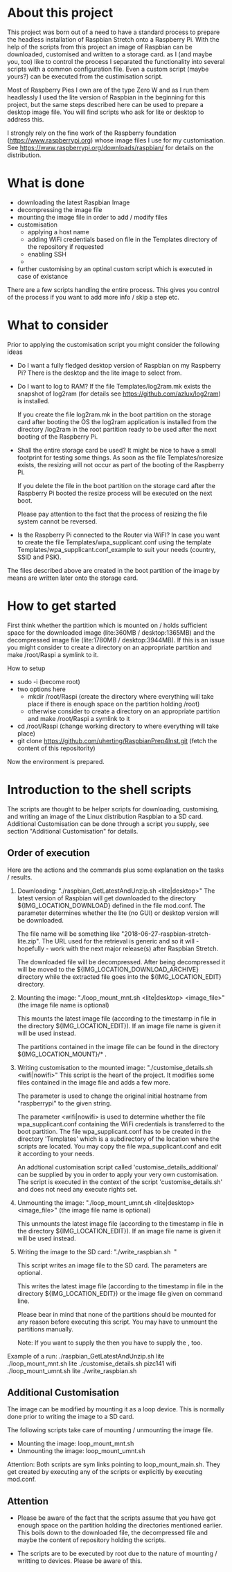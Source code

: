 About this project
==================
This project was born out of a need to have a standard process to prepare the headless installation of Raspbian Stretch onto a Raspberry Pi. With the help of the scripts from this project an image of Raspbian can be downloaded, customised and written to a storage card. as I (and maybe you, too) like to control the process I separated the functionality into several scripts with a common configuration file. Even a custom script (maybe yours?) can be executed from the custimisation script.

Most of Raspberry Pies I own are of the type Zero W and as I run them headlessly I used the lite version of Raspbian in the beginning for this project, but the same steps described here can be used to prepare a desktop image file. You will find scripts who ask for lite or desktop to address this.
 
I strongly rely on the fine work of the Raspberry foundation (https://www.raspberrypi.org) whose image files I use for my customisation. See https://www.raspberrypi.org/downloads/raspbian/ for details on the distribution.

What is done 
============
* downloading the latest Raspbian Image
* decompressing the image file
* mounting the image file in order to add / modify files
* customisation
  - applying a host name
  - adding WiFi credentials based on file in the Templates directory of the repository if requested
  - enabling SSH
  - 
* further customising by an optinal custom script which is executed in case of existance

There are a few scripts handling the entire  process. This gives you 
control of the process if you want to add more info / skip a step etc.

What to consider
================
Prior to applying the customisation script you might consider the following ideas

* Do I want a fully fledged desktop version of Raspbian on my Raspberry Pi?
  There is the desktop and the lite image to select from.

* Do I want to log to RAM? If the file Templates/log2ram.mk exists the snapshot of 
  log2ram (for details see https://github.com/azlux/log2ram) is installed. 

  If you create the file log2ram.mk in the boot partition on the storage card 
  after booting the OS the log2ram application is installed from the 
  directory /log2ram in the root partition ready to be used after the next booting
  of the Raspberry Pi.

* Shall the entire storage card be used? It might be nice to have a small 
  footprint for testing some things. As soon as the file Templates/noresize 
  exists, the resizing will not occur as part of the booting of the Raspberry Pi.

  If you delete the file in the boot partition on the storage card after 
  the Raspberry Pi booted the resize process will be executed on the next boot.

  Please pay attention to the fact that the process of resizing the file 
  system cannot be reversed.

* Is the Raspberry Pi connected to the Router via WiFI? In case you want to 
  create the file Templates/wpa_supplicant.conf using the template 
  Templates/wpa_supplicant.conf_example to suit your needs (country, 
  SSID and PSK).

The files described above are created in the boot partition of the image by 
means are written later onto the storage card. 

How to get started
==================

First think whether the partition which is mounted on / holds sufficient space for the downloaded image (lite:360MB / desktop:1365MB) and the decompressed image file (lite:1780MB / desktop:3944MB). If this is an issue you might consider to create a directory on an appropriate partition and make /root/Raspi a symlink to it.

How to setup 
* sudo -i (become root)
* two options here
  - mkdir /root/Raspi (create the directory where everything will take place if there is enough space on the partition holding /root)
  - otherwise consider to create a directory on an appropriate partition and make /root/Raspi a symlink to it
* cd /root/Raspi (change working directory to where everything will take place)
* git clone https://github.com/uherting/RaspbianPrep4Inst.git (fetch the content of this repositority)

Now the environment is prepared. 

Introduction to the shell scripts
=================================

The scripts are thought to be helper scripts for downloading, customising,
and writing an image of the Linux distribution Raspbian to a SD card.
Additional Customisation can be done through a script you supply, see 
section "Additional Customisation" for details.

Order of execution
------------------
Here are the actions and the commands plus some explanation on the tasks / results.

1) Downloading: "./raspbian_GetLatestAndUnzip.sh <lite|desktop>"
   The latest version of Raspbian will get downloaded to the directory 
   ${IMG_LOCATION_DOWNLOAD} defined in the file mod.conf. The parameter 
   determines whether the lite (no GUI) or desktop version will be downloaded.

   The file name will be something like "2018-06-27-raspbian-stretch-lite.zip".
   The URL used for the retrieval is generic and so it will - hopefully - work
   with the next major release(s) after Raspbian Stretch.

   The downloaded file will be decompressed. After being decompressed it 
   will be moved to the ${IMG_LOCATION_DOWNLOAD_ARCHIVE} directory while 
   the extracted file goes into the ${IMG_LOCATION_EDIT} directory.

2) Mounting the image: "./loop_mount_mnt.sh <lite|desktop> <image_file>" 
   (the image file name is optional)

   This mounts the latest image file (according to the timestamp in file
   in the directory ${IMG_LOCATION_EDIT}). If an image file name is given
   it will be used instead.
   
   The partitions contained in the image file can be found in the directory 
   ${IMG_LOCATION_MOUNT}/* .

3) Writing customisation to the mounted image: "./customise_details.sh <hostname> <wifi|nowifi>"
   This script is the heart of the project. It modifies some files 
   contained in the image file and adds a few more. 

   The parameter <hostname> is used to change the original initial 
   hostname from "raspberrypi" to the given string.

   The parameter <wifi|nowifi> is used to determine whether the file 
   wpa_supplicant.conf containing the WiFi credentials is transferred 
   to the boot partition. The file wpa_supplicant.conf has to be created
   in the directory 'Templates' which is a subdirectory of the location 
   where the scripts are located. You may copy the file 
   wpa_supplicant.conf and edit it according to your needs.

   An addtional customisation script called 'customise_details_additional' 
   can be supplied by you in order to apply your very own customisation.
   The script is executed in the context of the script 'customise_details.sh'
   and does not need any execute rights set.

4) Unmounting the image: "./loop_mount_umnt.sh <lite|desktop> <image_file>" 
   (the image file name is optional)

   This unmounts the latest image file (according to the timestamp in file
   in the directory ${IMG_LOCATION_EDIT}). If an image file name is given
   it will be used instead.

5) Writing the image to the SD card: "./write_raspbian.sh <image filename> <SD card device>"

   This script writes an image file to the SD card. The parameters 
   are optional.

   This writes the latest image file (according to the timestamp in file
   in the directory ${IMG_LOCATION_EDIT}) or the image file given on 
   command line.

   Please bear in mind that none of the partitions should be mounted for 
   any reason before executing this script. You may have to unmount the 
   partitions manually.

   Note: If you want to supply the <SD card device> then you have to 
   supply the <image filename>, too.

Example of a run:
 ./raspbian_GetLatestAndUnzip.sh lite
 ./loop_mount_mnt.sh lite
 ./customise_details.sh pizc141 wifi
 ./loop_mount_umnt.sh lite
 ./write_raspbian.sh 

Additional Customisation
------------------------
The image can be modified by mounting it as a loop device. This is normally
done prior to writing the image to a SD card.

The following scripts take care of mounting / unmounting the image file.
 - Mounting the image: loop_mount_mnt.sh <filenameOfRaspbianImage>
 - Unmounting the image: loop_mount_umnt.sh <filenameOfRaspbianImage>

Attention:
Both scripts are sym links pointing to loop_mount_main.sh. They get created
by executing any of the scripts or explicitly by executing mod.conf.

Attention
---------
* Please be aware of the fact that the scripts assume that you have got 
  enough space on the partition holding the directories mentioned 
  earlier. This boils down to the downloaded file, the decompressed file 
  and maybe the content of repository holding the scripts.

* The scripts are to be executed by root due to the nature of mounting / 
  writting to devices. Please be aware of this.

